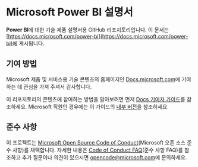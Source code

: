 # <a name="microsoft-power-bi-documentation"></a>Microsoft Power BI 설명서

**Power BI**에 대한 기술 제품 설명서용 GitHub 리포지토리입니다. 이 문서는 [https://docs.microsoft.com/power-bi](https://docs.microsoft.com/power-bi)에 게시됩니다.

## <a name="how-to-contribute"></a>기여 방법

Microsoft 제품 및 서비스용 기술 콘텐츠의 홈페이지인 [Docs.microsoft.com](https://docs.microsoft.com/)에 기여하는 데 관심을 가져 주셔서 감사합니다.

이 리포지토리의 콘텐츠에 참여하는 방법을 알아보려면 먼저 [Docs 기여자 가이드](https://docs.microsoft.com/contribute)를 참조하세요. Microsoft 직원인 경우에는 이 가이드의 [내부 버전](https://aka.ms/docsguidescontribute)을 참조하세요.

## <a name="code-of-conduct"></a>준수 사항

이 프로젝트는 [Microsoft Open Source Code of Conduct](https://opensource.microsoft.com/codeofconduct/)(Microsoft 오픈 소스 준수 사항)를 채택합니다. 자세한 내용은 [Code of Conduct FAQ](https://opensource.microsoft.com/codeofconduct/faq/)(준수 사항 FAQ)를 참조하고 추가 질문이나 의견이 있으시면 [opencode@microsoft.com](mailto:opencode@microsoft.com)에 문의하세요.